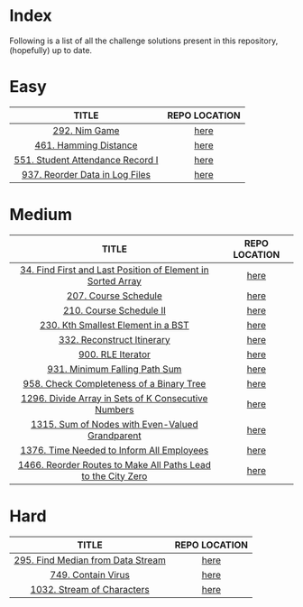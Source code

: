 # Index

Following is a list of all the challenge solutions present in this repository, (hopefully) up to date.

# Easy

|   TITLE   |   REPO LOCATION   |
|:---------:|:----------------:|
|[292. Nim Game](https://leetcode.com/problems/nim-game/)|[here](./Challenges/Easy/292)|
|[461. Hamming Distance](https://leetcode.com/problems/hamming-distance/)|[here](./Challenges/Easy/461)|
|[551. Student Attendance Record I](https://leetcode.com/problems/student-attendance-record-i/)|[here](./Challenges/Easy/551)|
|[937. Reorder Data in Log Files](https://leetcode.com/problems/reorder-data-in-log-files/)|[here](./Challenges/Easy/937)|

# Medium

|   TITLE   |   REPO LOCATION   |
|:---------:|:----------------:|
|[34. Find First and Last Position of Element in Sorted Array](https://leetcode.com/problems/find-first-and-last-position-of-element-in-sorted-array/)|[here](./Challenges/Medium/34)|
|[207. Course Schedule](https://leetcode.com/problems/course-schedule/)|[here](./Challenges/Medium/207)|
|[210. Course Schedule II](https://leetcode.com/problems/course-schedule-ii/)|[here](./Challenges/Medium/210)|
|[230. Kth Smallest Element in a BST](https://leetcode.com/problems/kth-smallest-element-in-a-bst/)|[here](./Challenges/Medium/230)|
|[332. Reconstruct Itinerary](https://leetcode.com/problems/reconstruct-itinerary/)|[here](./Challenges/Medium/332)|
|[900. RLE Iterator](https://leetcode.com/problems/rle-iterator/)|[here](./Challenges/Medium/900)|
|[931. Minimum Falling Path Sum](https://leetcode.com/problems/minimum-falling-path-sum/)|[here](./Challenges/Medium/931)|
|[958. Check Completeness of a Binary Tree](https://leetcode.com/problems/check-completeness-of-a-binary-tree/)|[here](./Challenges/Medium/958)|
|[1296. Divide Array in Sets of K Consecutive Numbers](https://leetcode.com/problems/divide-array-in-sets-of-k-consecutive-numbers/)|[here](./Challenges/Medium/1296)|
|[1315. Sum of Nodes with Even-Valued Grandparent](https://leetcode.com/problems/sum-of-nodes-with-even-valued-grandparent/)|[here](./Challenges/Medium/1315)|
|[1376. Time Needed to Inform All Employees](https://leetcode.com/problems/time-needed-to-inform-all-employees/)|[here](./Challenges/Medium/1376)|
|[1466. Reorder Routes to Make All Paths Lead to the City Zero](https://leetcode.com/problems/reorder-routes-to-make-all-paths-lead-to-the-city-zero/)|[here](./Challenges/Medium/1466)|

# Hard

|   TITLE   |   REPO LOCATION   |
|:---------:|:----------------:|
|[295. Find Median from Data Stream](https://leetcode.com/problems/find-median-from-data-stream/)|[here](./Challenges/Hard/295)|
|[749. Contain Virus](https://leetcode.com/problems/contain-virus/)|[here](./Challenges/Hard/749)|
|[1032. Stream of Characters](https://leetcode.com/problems/stream-of-characters/)|[here](./Challenges/Hard/1032)|